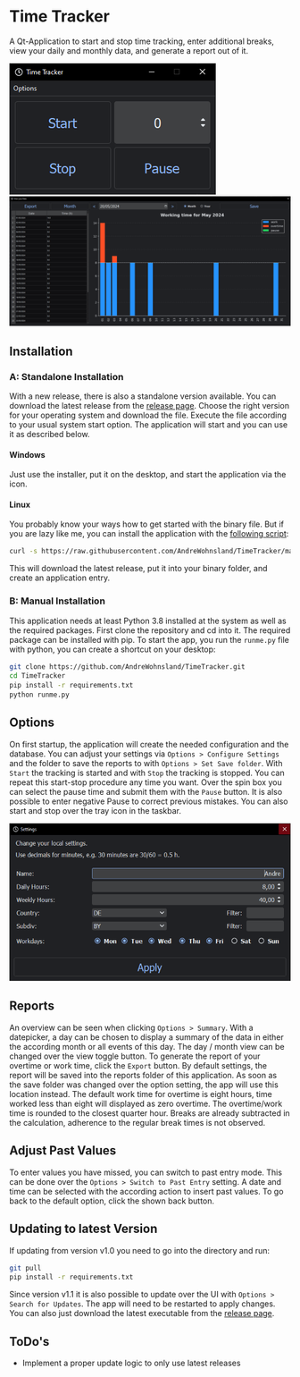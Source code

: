 # Time Tracker

A Qt-Application to start and stop time tracking, enter additional breaks, view your daily and monthly data, and generate a report out of it.

![mainwindow](./doc/mainwindow.PNG 'mainwindow')
![report](./doc/report.PNG 'report')

## Installation

### A: Standalone Installation

With a new release, there is also a standalone version available.
You can download the latest release from the [release page](https://github.com/AndreWohnsland/TimeTracker/releases).
Choose the right version for your operating system and download the file.
Execute the file according to your usual system start option.
The application will start and you can use it as described below.

#### Windows

Just use the installer, put it on the desktop, and start the application via the icon.

#### Linux

You probably know your ways how to get started with the binary file.
But if you are lazy like me, you can install the application with the [following script](https://github.com/AndreWohnsland/TimeTracker/blob/master/scripts/installer.sh):

```bash
curl -s https://raw.githubusercontent.com/AndreWohnsland/TimeTracker/master/scripts/installer.sh | bash
```

This will download the latest release, put it into your binary folder, and create an application entry.

### B: Manual Installation

This application needs at least Python 3.8 installed at the system as well as the required packages.
First clone the repository and cd into it.
The required package can be installed with pip.
To start the app, you run the `runme.py` file with python, you can create a shortcut on your desktop:

```bash
git clone https://github.com/AndreWohnsland/TimeTracker.git
cd TimeTracker
pip install -r requirements.txt
python runme.py
```

## Options

On first startup, the application will create the needed configuration and the database.
You can adjust your settings via `Options > Configure Settings` and the folder to save the reports to with `Options > Set Save folder`.
With `Start` the tracking is started and with `Stop` the tracking is stopped.
You can repeat this start-stop procedure any time you want.
Over the spin box you can select the pause time and submit them with the `Pause` button.
It is also possible to enter negative Pause to correct previous mistakes.
You can also start and stop over the tray icon in the taskbar.

![settings](./doc/options.PNG 'settings')

## Reports

An overview can be seen when clicking `Options > Summary`.
With a datepicker, a day can be chosen to display a summary of the data in either the according month or all events of this day.
The day / month view can be changed over the view toggle button.
To generate the report of your overtime or work time, click the `Export` button.
By default settings, the report will be saved into the reports folder of this application.
As soon as the save folder was changed over the option setting, the app will use this location instead.
The default work time for overtime is eight hours, time worked less than eight will displayed as zero overtime.
The overtime/work time is rounded to the closest quarter hour.
Breaks are already subtracted in the calculation, adherence to the regular break times is not observed.

## Adjust Past Values

To enter values you have missed, you can switch to past entry mode.
This can be done over the `Options > Switch to Past Entry` setting.
A date and time can be selected with the according action to insert past values.
To go back to the default option, click the shown back button.

## Updating to latest Version

If updating from version v1.0 you need to go into the directory and run:

```bash
git pull
pip install -r requirements.txt
```

Since version v1.1 it is also possible to update over the UI with `Options > Search for Updates`.
The app will need to be restarted to apply changes.
You can also just download the latest executable from the [release page](https://github.com/AndreWohnsland/TimeTracker/releases).

## ToDo's

- Implement a proper update logic to only use latest releases
